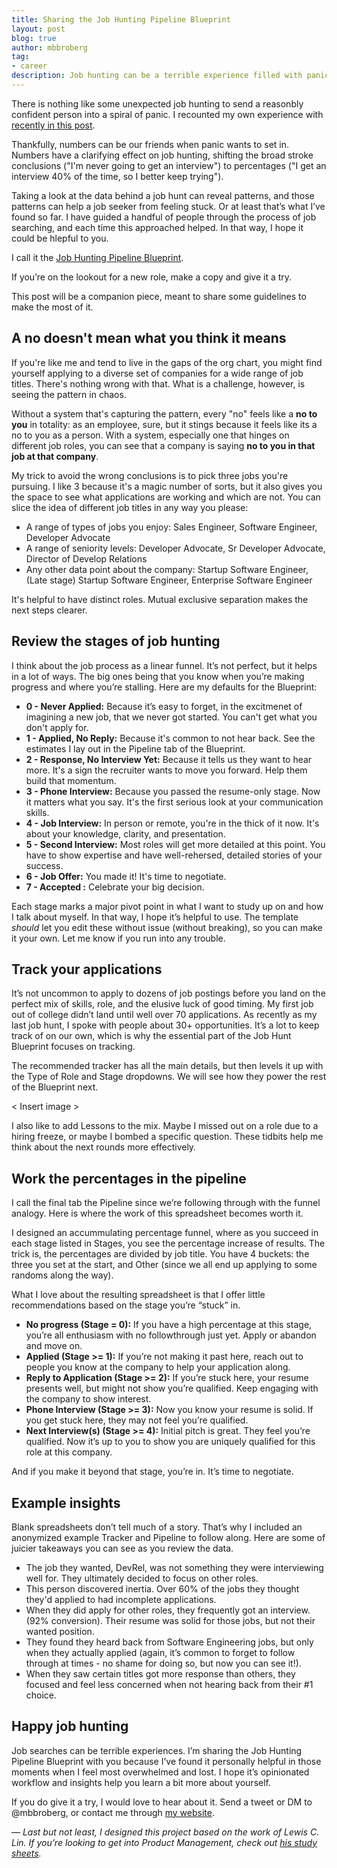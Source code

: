 ```yaml
---
title: Sharing the Job Hunting Pipeline Blueprint
layout: post
blog: true
author: mbbroberg
tag:
- career
description: Job hunting can be a terrible experience filled with panic. Use data to calm your nerves.
---
```


There is nothing like some unexpected job hunting to send a reasonbly confident person into a spiral of panic. I recounted my own experience with [recently in this post](2020-05-03-nonlinear-job-hunting.md). 

Thankfully, numbers can be our friends when panic wants to set in. Numbers have a clarifying effect on job hunting, shifting the broad stroke conclusions ("I'm never going to get an interview") to percentages ("I get an interview 40% of the time, so I better keep trying"). 

Taking a look at the data behind a job hunt can reveal patterns, and those patterns can help a job seeker from feeling stuck. Or at least that’s what I’ve found so far. I have guided a handful of people through the process of job searching, and each time this approached helped. In that way, I hope it could be hlepful to you. 

I call it the [Job Hunting Pipeline Blueprint](https://bit.ly/JobPipelineBrueprint).

If you’re on the lookout for a new role, make a copy and give it a try. 

This post will be a companion piece, meant to share some guidelines to make the most of it. 

## A no doesn't mean what you think it means

If you're like me and tend to live in the gaps of the org chart, you might find yourself applying to a diverse set of companies for a wide range of job titles. There's nothing wrong with that. What is a challenge, however, is seeing the pattern in chaos. 

Without a system that's capturing the pattern, every "no" feels like a **no to you** in totality: as an employee, sure, but it stings because it feels like its a no to you as a person. With a system, especially one that hinges on different job roles, you can see that a company is saying **no to you in that job at that company**. 

My trick to avoid the wrong conclusions is to pick three jobs you're pursuing. I like 3 because it's a magic number of sorts, but it also gives you the space to see what applications are working and which are not. You can slice the idea of different job titles in any way you please:

- A range of types of jobs you enjoy: Sales Engineer, Software Engineer, Developer Advocate
- A range of seniority levels: Developer Advocate, Sr Developer Advocate, Director of Develop Relations
- Any other data point about the company: Startup Software Engineer,  (Late stage) Startup Software Engineer, Enterprise Software Engineer

It's helpful to have distinct roles. Mutual exclusive separation makes the next steps clearer.

## Review the stages of job hunting

I think about the job process as a linear funnel. It’s not perfect, but it helps in a lot of ways. The big ones being that you know when you’re making progress and where you’re stalling. Here are my defaults for the Blueprint:

- **0 - Never Applied:** 	Because it’s easy to forget, in the excitmenet of imagining a new job, that we never got started. You can't get what you don't apply for.
- **1 - Applied, No Reply:** Because it's common to not hear back. See the estimates I lay out in the Pipeline tab of the Blueprint.
- **2 - Response, No Interview Yet:**	Because it tells us they want to hear more. It's a sign the recruiter wants to move you forward. Help them build that momentum. 
- **3 - Phone Interview:**	Because you passed the resume-only stage. Now it matters what you say. It's the first serious look at your communication skills. 
- **4 - Job Interview:**	In person or remote, you're in the thick of it now. It's about your knowledge, clarity, and presentation.
- **5 - Second Interview:**	Most roles will get more detailed at this point. You have to show expertise and have well-rehersed, detailed stories of your success.
- **6 - Job Offer:**	You made it! It's time to negotiate.
- **7 - Accepted	:** Celebrate your big decision.

Each stage marks a major pivot point in what I want to study up on and how I talk about myself. In that way, I hope it’s helpful to use. The template _should_ let you edit these without issue (without breaking), so you can make it your own.  Let me know if you run into any trouble.

## Track your applications 

It’s not uncommon to apply to dozens of job postings before you land on the perfect mix of skills, role, and the elusive luck of good timing. My first job out of college didn’t land until well over 70 applications. As recently as my last job hunt, I spoke with people about 30+ opportunities. It’s a lot to keep track of on our own, which is why the essential part of the Job Hunt Blueprint focuses on tracking.

The recommended tracker has all the main details, but then levels it up with the Type of Role and Stage dropdowns. We will see how they power the rest of the Blueprint next.

< Insert image > 

I also like to add Lessons to the mix. Maybe I missed out on a role due to a hiring freeze, or maybe I bombed a specific question. These tidbits help me think about the next rounds more effectively.

## Work the percentages in the pipeline 

I call the final tab the Pipeline since we’re following through with the funnel analogy. Here is where the work of this spreadsheet becomes worth it. 

I designed an accummulating percentage funnel, where as you succeed in each stage listed in Stages, you see the percentage increase of results. The trick is, the percentages are divided by job title. You have 4 buckets: the three you set at the start, and Other (since we all end up applying to some randoms along the way). 

What I love about the resulting spreadsheet is that I offer little recommendations based on the stage you’re “stuck” in. 

* **No progress (Stage = 0):** If you have a high percentage at this stage, you’re all enthusiasm with no followthrough just yet. Apply or abandon and move on. 
* **Applied (Stage >= 1):** If you’re not making it past here, reach out to people you know at the company to help your application along.
* **Reply to Application (Stage >= 2):** If you’re stuck here, your resume presents well, but might not show you’re qualified. Keep engaging with the company to show interest.
* **Phone Interview (Stage >= 3):** Now you know your resume is solid. If you get stuck here, they may not feel you’re qualified. 
* **Next Interview(s) (Stage >= 4):** Initial pitch is great. They feel you’re qualified. Now it’s up to you to show you are uniquely qualified for this role at this company.

And if you make it beyond that stage, you’re in. It’s time to negotiate. 

## Example insights

Blank spreadsheets don’t tell much of a story. That’s why I included an anonymized example Tracker and Pipeline to follow along. Here are some of juicier takeaways you can see as you review the data. 

- The job they wanted, DevRel, was not something they were interviewing well for. They ultimately decided to focus on other roles. 
- This person discovered inertia. Over 60% of the jobs they thought they'd applied to had incomplete applications.
- When they did apply for other roles, they frequently got an interview. (92% conversion). Their resume was solid for those jobs, but not their wanted position.
- They found they heard back from Software Engineering jobs, but only when they actually applied (again, it’s common to forget to follow through at times - no shame for doing so, but now you can see it!).
- When they saw certain titles got more response than others, they focused and feel less concerned when not hearing back from their #1 choice.

## Happy job hunting 

Job searches can be terrible experiences. I’m sharing the Job Hunting Pipeline Blueprint with you because I’ve found it personally helpful in those moments when I feel most overwhelmed and lost. I hope it’s opinionated workflow and insights help you learn a bit more about yourself. 

If you do give it a try, I would love to hear about it. Send a tweet or DM to @mbbroberg, or contact me through [my website](https://mbbroberg.fun).

—
*Last but not least, I designed this project based on the work of Lewis C. Lin. If you’re looking to get into Product Management, check out [his study sheets](https://bit.ly/PMPrepPlan).*